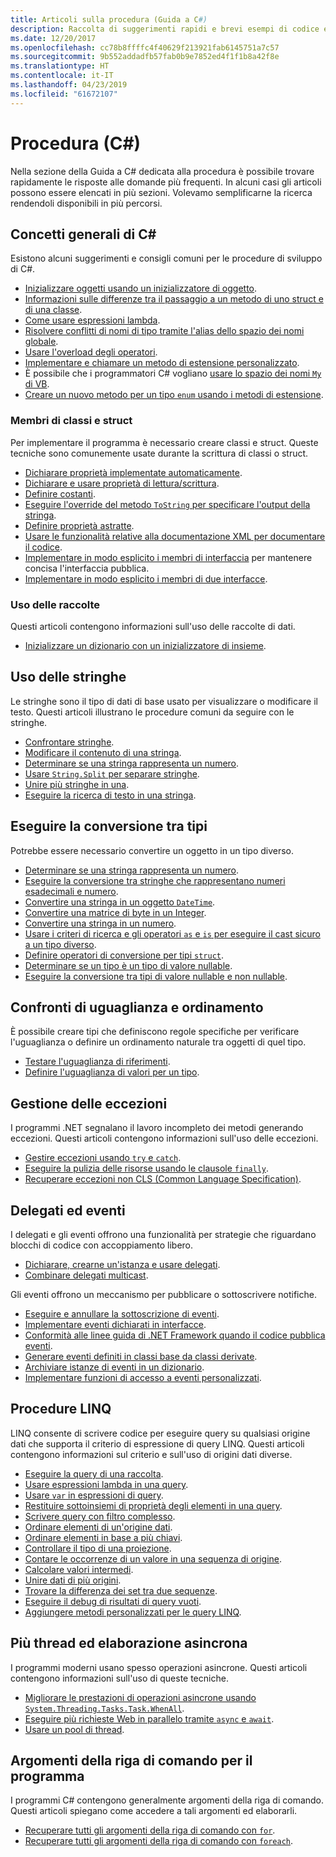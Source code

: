 ```yaml
---
title: Articoli sulla procedura (Guida a C#)
description: Raccolta di suggerimenti rapidi e brevi esempi di codice evidenziati
ms.date: 12/20/2017
ms.openlocfilehash: cc78b8ffffc4f40629f213921fab6145751a7c57
ms.sourcegitcommit: 9b552addadfb57fab0b9e7852ed4f1f1b8a42f8e
ms.translationtype: HT
ms.contentlocale: it-IT
ms.lasthandoff: 04/23/2019
ms.locfileid: "61672107"
---
```

# <a name="how-to-c"></a>Procedura (C#)

Nella sezione della Guida a C# dedicata alla procedura è possibile trovare rapidamente le risposte alle domande più frequenti. In alcuni casi gli articoli possono essere elencati in più sezioni. Volevamo semplificarne la ricerca rendendoli disponibili in più percorsi. 

## <a name="general-c-concepts"></a>Concetti generali di C#

Esistono alcuni suggerimenti e consigli comuni per le procedure di sviluppo di C#.

- [Inizializzare oggetti usando un inizializzatore di oggetto](../programming-guide/classes-and-structs/how-to-initialize-objects-by-using-an-object-initializer.md).
- [Informazioni sulle differenze tra il passaggio a un metodo di uno struct e di una classe](../programming-guide/classes-and-structs/how-to-know-the-difference-passing-a-struct-and-passing-a-class-to-a-method.md).
- [Come usare espressioni lambda](../programming-guide/statements-expressions-operators/how-to-use-lambda-expressions-outside-linq.md).
- [Risolvere conflitti di nomi di tipo tramite l'alias dello spazio dei nomi globale](../programming-guide/namespaces/how-to-use-the-global-namespace-alias.md).
- [Usare l'overload degli operatori](../language-reference/keywords/operator.md).
- [Implementare e chiamare un metodo di estensione personalizzato](../programming-guide/classes-and-structs/how-to-implement-and-call-a-custom-extension-method.md).
- È possibile che i programmatori C# vogliano [usare lo spazio dei nomi `My` di VB](../programming-guide/namespaces/how-to-use-the-my-namespace.md).
- [Creare un nuovo metodo per un tipo `enum` usando i metodi di estensione](../programming-guide/classes-and-structs/how-to-create-a-new-method-for-an-enumeration.md).

### <a name="class-and-struct-members"></a>Membri di classi e struct

Per implementare il programma è necessario creare classi e struct. Queste tecniche sono comunemente usate durante la scrittura di classi o struct.

- [Dichiarare proprietà implementate automaticamente](../programming-guide/classes-and-structs/how-to-implement-a-lightweight-class-with-auto-implemented-properties.md).
- [Dichiarare e usare proprietà di lettura/scrittura](../programming-guide/classes-and-structs/how-to-declare-and-use-read-write-properties.md).
- [Definire costanti](../programming-guide/classes-and-structs/how-to-define-constants.md).
- [Eseguire l'override del metodo `ToString` per specificare l'output della stringa](../programming-guide/classes-and-structs/how-to-override-the-tostring-method.md).
- [Definire proprietà astratte](../programming-guide/classes-and-structs/how-to-define-abstract-properties.md).
- [Usare le funzionalità relative alla documentazione XML per documentare il codice](../programming-guide/xmldoc/how-to-use-the-xml-documentation-features.md).
- [Implementare in modo esplicito i membri di interfaccia](../programming-guide/interfaces/how-to-explicitly-implement-interface-members.md) per mantenere concisa l'interfaccia pubblica.
- [Implementare in modo esplicito i membri di due interfacce](../programming-guide/interfaces/how-to-explicitly-implement-members-of-two-interfaces.md).

### <a name="working-with-collections"></a>Uso delle raccolte

Questi articoli contengono informazioni sull'uso delle raccolte di dati.

- [Inizializzare un dizionario con un inizializzatore di insieme](../programming-guide/classes-and-structs/how-to-initialize-a-dictionary-with-a-collection-initializer.md).

## <a name="working-with-strings"></a>Uso delle stringhe

Le stringhe sono il tipo di dati di base usato per visualizzare o modificare il testo. Questi articoli illustrano le procedure comuni da seguire con le stringhe.

- [Confrontare stringhe](compare-strings.md).
- [Modificare il contenuto di una stringa](modify-string-contents.md).
- [Determinare se una stringa rappresenta un numero](../programming-guide/strings/how-to-determine-whether-a-string-represents-a-numeric-value.md).
- [Usare `String.Split` per separare stringhe](parse-strings-using-split.md).
- [Unire più stringhe in una](concatenate-multiple-strings.md).
- [Eseguire la ricerca di testo in una stringa](search-strings.md).

## <a name="convert-between-types"></a>Eseguire la conversione tra tipi

Potrebbe essere necessario convertire un oggetto in un tipo diverso.

- [Determinare se una stringa rappresenta un numero](../programming-guide/strings/how-to-determine-whether-a-string-represents-a-numeric-value.md).
- [Eseguire la conversione tra stringhe che rappresentano numeri esadecimali e numero](../programming-guide/types/how-to-convert-between-hexadecimal-strings-and-numeric-types.md).
- [Convertire una stringa in un oggetto `DateTime`](../../standard/base-types/parsing-datetime.md).
- [Convertire una matrice di byte in un Integer](../programming-guide/types/how-to-convert-a-byte-array-to-an-int.md).
- [Convertire una stringa in un numero](../programming-guide/types/how-to-convert-a-string-to-a-number.md).
- [Usare i criteri di ricerca e gli operatori `as` e `is` per eseguire il cast sicuro a un tipo diverso](../how-to/safely-cast-using-pattern-matching-is-and-as-operators.md).
- [Definire operatori di conversione per tipi `struct`](../programming-guide/statements-expressions-operators/how-to-implement-user-defined-conversions-between-structs.md).
- [Determinare se un tipo è un tipo di valore nullable](../programming-guide/nullable-types/how-to-identify-a-nullable-type.md).
- [Eseguire la conversione tra tipi di valore nullable e non nullable](../programming-guide/nullable-types/using-nullable-types.md#conversion-from-a-nullable-type-to-an-underlying-type).

## <a name="equality-and-ordering-comparisons"></a>Confronti di uguaglianza e ordinamento

È possibile creare tipi che definiscono regole specifiche per verificare l'uguaglianza o definire un ordinamento naturale tra oggetti di quel tipo.

- [Testare l'uguaglianza di riferimenti](../programming-guide/statements-expressions-operators/how-to-test-for-reference-equality-identity.md).
- [Definire l'uguaglianza di valori per un tipo](../programming-guide/statements-expressions-operators/how-to-define-value-equality-for-a-type.md).

## <a name="exception-handling"></a>Gestione delle eccezioni

I programmi .NET segnalano il lavoro incompleto dei metodi generando eccezioni. Questi articoli contengono informazioni sull'uso delle eccezioni.

- [Gestire eccezioni usando `try` e `catch`](../programming-guide/exceptions/how-to-handle-an-exception-using-try-catch.md).
- [Eseguire la pulizia delle risorse usando le clausole `finally`](../programming-guide/exceptions/how-to-execute-cleanup-code-using-finally.md).
- [Recuperare eccezioni non CLS (Common Language Specification)](../programming-guide/exceptions/how-to-catch-a-non-cls-exception.md).

## <a name="delegates-and-events"></a>Delegati ed eventi

I delegati e gli eventi offrono una funzionalità per strategie che riguardano blocchi di codice con accoppiamento libero.

- [Dichiarare, crearne un'istanza e usare delegati](../programming-guide/delegates/how-to-declare-instantiate-and-use-a-delegate.md).
- [Combinare delegati multicast](../programming-guide/delegates/how-to-combine-delegates-multicast-delegates.md).

Gli eventi offrono un meccanismo per pubblicare o sottoscrivere notifiche.

- [Eseguire e annullare la sottoscrizione di eventi](../programming-guide/events/how-to-subscribe-to-and-unsubscribe-from-events.md).
- [Implementare eventi dichiarati in interfacce](../programming-guide/events/how-to-implement-interface-events.md).
- [Conformità alle linee guida di .NET Framework quando il codice pubblica eventi](../programming-guide/events/how-to-publish-events-that-conform-to-net-framework-guidelines.md).
- [Generare eventi definiti in classi base da classi derivate](../programming-guide/events/how-to-raise-base-class-events-in-derived-classes.md).
- [Archiviare istanze di eventi in un dizionario](../programming-guide/events/how-to-use-a-dictionary-to-store-event-instances.md).
- [Implementare funzioni di accesso a eventi personalizzati](../programming-guide/events/how-to-implement-custom-event-accessors.md).

## <a name="linq-practices"></a>Procedure LINQ

LINQ consente di scrivere codice per eseguire query su qualsiasi origine dati che supporta il criterio di espressione di query LINQ. Questi articoli contengono informazioni sul criterio e sull'uso di origini dati diverse.

- [Eseguire la query di una raccolta](../programming-guide/concepts/linq/how-to-query-an-arraylist-with-linq.md).
- [Usare espressioni lambda in una query](../programming-guide/statements-expressions-operators/how-to-use-lambda-expressions-in-a-query.md).
- [Usare `var` in espressioni di query](../programming-guide/classes-and-structs/how-to-use-implicitly-typed-local-variables-and-arrays-in-a-query-expression.md).
- [Restituire sottoinsiemi di proprietà degli elementi in una query](../programming-guide/classes-and-structs/how-to-return-subsets-of-element-properties-in-a-query.md).
- [Scrivere query con filtro complesso](../programming-guide/concepts/linq/how-to-write-queries-with-complex-filtering.md).
- [Ordinare elementi di un'origine dati](../programming-guide/concepts/linq/how-to-sort-elements.md).
- [Ordinare elementi in base a più chiavi](../programming-guide/concepts/linq/how-to-sort-elements-on-multiple-keys.md).
- [Controllare il tipo di una proiezione](../programming-guide/concepts/linq/how-to-control-the-type-of-a-projection.md).
- [Contare le occorrenze di un valore in una sequenza di origine](../programming-guide/concepts/linq/how-to-count-occurrences-of-a-word-in-a-string-linq.md).
- [Calcolare valori intermedi](../programming-guide/concepts/linq/how-to-calculate-intermediate-values.md).
- [Unire dati di più origini](../programming-guide/concepts/linq/how-to-populate-object-collections-from-multiple-sources-linq.md).
- [Trovare la differenza dei set tra due sequenze](../programming-guide/concepts/linq/how-to-find-the-set-difference-between-two-lists-linq.md).
- [Eseguire il debug di risultati di query vuoti](../programming-guide/concepts/linq/how-to-debug-empty-query-results-sets.md).
- [Aggiungere metodi personalizzati per le query LINQ](../programming-guide/concepts/linq/how-to-add-custom-methods-for-linq-queries.md).

## <a name="multiple-threads-and-async-processing"></a>Più thread ed elaborazione asincrona

I programmi moderni usano spesso operazioni asincrone. Questi articoli contengono informazioni sull'uso di queste tecniche.

- [Migliorare le prestazioni di operazioni asincrone usando `System.Threading.Tasks.Task.WhenAll`](../programming-guide/concepts/async/how-to-extend-the-async-walkthrough-by-using-task-whenall.md).
- [Eseguire più richieste Web in parallelo tramite `async` e `await`](../programming-guide/concepts/async/how-to-make-multiple-web-requests-in-parallel-by-using-async-and-await.md).
- [Usare un pool di thread](../../standard/threading/the-managed-thread-pool.md#using-the-thread-pool).

## <a name="command-line-args-to-your-program"></a>Argomenti della riga di comando per il programma

I programmi C# contengono generalmente argomenti della riga di comando. Questi articoli spiegano come accedere a tali argomenti ed elaborarli.

- [Recuperare tutti gli argomenti della riga di comando con `for`](../programming-guide/main-and-command-args/how-to-display-command-line-arguments.md).
- [Recuperare tutti gli argomenti della riga di comando con `foreach`](../programming-guide/main-and-command-args/how-to-access-command-line-arguments-using-foreach.md).

